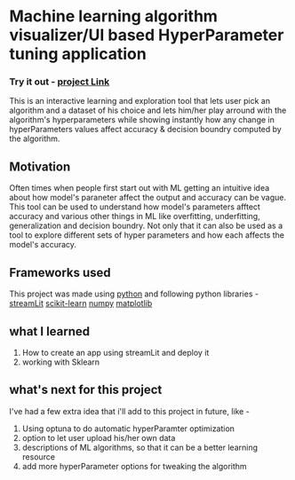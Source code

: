 # Machine learning algorithm visualizer/UI based HyperParameter tuning application

### Try it out - [project Link](https://share.streamlit.io/eklavya99/ml_algo_viz/main/app.py)

This is an interactive learning and exploration tool that lets user pick an algorithm and a dataset of his choice and lets him/her play arround with the algorithm's hyperparameters while 
showing instantly how any change in hyperParameters values affect accuracy & decision boundry computed by the algorithm.

## Motivation
Often times when people first start out with ML getting an intuitive idea about how model's paraneter affect the output and accuracy can be vague.
This tool can be used to understand how model's parameters afftect accuracy and various other things in ML like overfitting, underfitting, generalization and decision boundry. Not only that it can also be used as a tool to explore different sets of hyper parameters and how each affects the model's accuracy.

## Frameworks used
This project was made using [python](https://www.python.org/) and following python libraries - [streamLit](https://streamlit.io/) [scikit-learn](https://scikit-learn.org/stable/) [numpy](https://numpy.org/) [matplotlib](https://matplotlib.org/)


## what I learned
1) How to create an app using streamLit and deploy it
2) working with Sklearn

## what's next for this project 
I've had a few extra idea that i'll add to this project in future, like -
1) Using optuna to do automatic hyperParamter optimization
2) option to let user upload his/her own data
3) descriptions of ML algorithms, so that it can be a better learning resource
4) add more hyperParameter options for tweaking the algorithm
